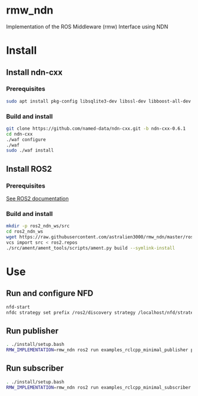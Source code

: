 # rmw_ndn

Implementation of the ROS Middleware (rmw) Interface using NDN

# Install

## Install ndn-cxx

### Prerequisites

```bash
sudo apt install pkg-config libsqlite3-dev libssl-dev libboost-all-dev
```

### Build and install

```bash
git clone https://github.com/named-data/ndn-cxx.git -b ndn-cxx-0.6.1
cd ndn-cxx
./waf configure
./waf
sudo ./waf install
```

## Install ROS2

### Prerequisites

[See ROS2 documentation](https://github.com/ros2/ros2/wiki/Linux-Development-Setup)

### Build and install

```bash
mkdir -p ros2_ndn_ws/src
cd ros2_ndn_ws
wget https://raw.githubusercontent.com/astralien3000/rmw_ndn/master/ros2.repos
vcs import src < ros2.repos
./src/ament/ament_tools/scripts/ament.py build --symlink-install
```

# Use

## Run and configure NFD

```bash
nfd-start
nfdc strategy set prefix /ros2/discovery strategy /localhost/nfd/strategy/multicast
```

## Run publisher

```bash
. ./install/setup.bash
RMW_IMPLEMENTATION=rmw_ndn ros2 run examples_rclcpp_minimal_publisher publisher_member_function
```

## Run subscriber

```bash
. ./install/setup.bash
RMW_IMPLEMENTATION=rmw_ndn ros2 run examples_rclcpp_minimal_subscriber subscriber_member_function
```
